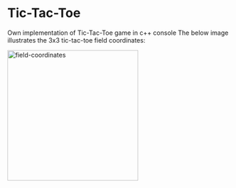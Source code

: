 # Tic-Tac-Toe

Own implementation of Tic-Tac-Toe game in c++ console
The below image illustrates the 3x3 tic-tac-toe field coordinates:

<img width="294" alt="field-coordinates" src="https://github.com/MrTitusZ/Tic-Tac-Toe/assets/56884843/d4b82d71-f13e-48b2-9470-9c8274a3dfe1">
